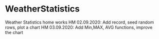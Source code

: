 # WeatherStatistics
Weather Statistics home works
HM 02.09.2020: Add record, seed random rows, plot a chart
HM 03.09.2020: Add Min,MAX, AVG functions, improve the chart
